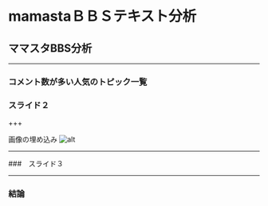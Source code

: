 # mamastaＢＢＳテキスト分析

## ママスタBBS分析

---

### コメント数が多い人気のトピック一覧



### スライド２


+++

画像の埋め込み
![alt](test.png)

---

###　スライド３

---

###  結論

